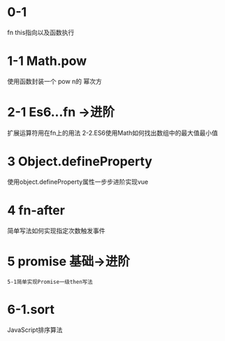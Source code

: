 <!-- # Exercise -->
# 0-1 
  fn this指向以及函数执行
# 1-1 Math.pow
  使用函数封装一个 pow n的 幂次方
# 2-1 Es6...fn  ->进阶
  扩展运算符用在fn上的用法
  2-2.ES6使用Math如何找出数组中的最大值最小值
# 3 Object.defineProperty
  使用object.defineProperty属性一步步进阶实现vue
# 4 fn-after
  简单写法如何实现指定次数触发事件
# 5 promise 基础->进阶
    5-1简单实现Promise一级then写法
# 6-1.sort
  JavaScript排序算法